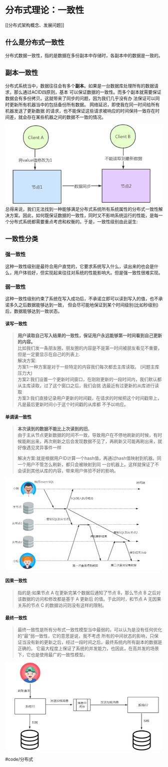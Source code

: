 # 分布式理论：一致性
[[分布式架构概念、发展问题]]

## 什么是分布式一致性
分布式数据一致性，指的是数据在多份副本中存储时，各副本中的数据是一致的。 

## 副本一致性
分布式系统当中，数据往往会有多个**副本**。如果是一台数据库处理所有的数据请求，那么通过ACID四原则，基本 可以保证数据的一致性。而多个副本就需要保证数据会有多份拷贝。这就带来了同步的问题，因为我们几乎没有办 法保证可以同时更新所有机器当中的包括备份所有数据。 网络延迟，即使我在同一时间给所有机器发送了更新数据 的请求，也不能保证这些请求被响应的时间保持一致存在时间差，就会存在某些机器之间的数据不一致的情况。 

![](%E5%88%86%E5%B8%83%E5%BC%8F%E7%90%86%E8%AE%BA%EF%BC%9A%E4%B8%80%E8%87%B4%E6%80%A7/page10image27727136.png) 
总得来说，我们无法找到一种能够满足分布式系统所有系统属性的分布式一致性解决方案。因此，如何既保证数据的一致性，同时又不影响系统运行的性能，是每一个分布式系统都需要重点考虑和权衡的。于是，一致性级别由此诞生:

## 一致性分类
### 强一致性
这种一致性级别是最符合用户直觉的，它要求系统写入什么，读出来的也会是什么，用户体验好，但实现起来往往对系统的性能影响大。但是强一致性很难实现。
### 弱一致性
这种一致性级别约束了系统在写入成功后，不承诺立即可以读到写入的值，也不承诺多久之后数据能够达到一致， 但会尽可能地保证到某个时间级别(比如秒级别)后，数据能够达到一致状态。
#### 读写一致性
> **用户读取自己写入结果的一致性，保证用户永远能够第一时间看到自己更新的内容。**   
> 比如我们发一条朋友圈，朋友圈的内容是不是第一时间被朋友看见不重要，但是一定要显示在自己的列表上.   
> 解决方案:  
> 方案1:一种方案是对于一些特定的内容我们每次都去主库读取。 (问题主库压力大)   
> 方案2:我们设置一个更新时间窗口，在刚刚更新的一段时间内，我们默认都从主库读取，过了这个窗口之后，我们会挑 选最近有过更新的从库进行读取   
> 方案3:我们直接记录用户更新的时间戳，在请求的时候把这个时间戳带上，凡是最后更新时间小于这个时间戳的从库都 不予以响应。  
#### 单调读一致性

> **本次读到的数据不能比上次读到的旧**。  
> 由于主从节点更新数据的时间不一致，导致用户在不停地刷新的时候，有时候能刷出来，再次刷新之后会发现数据不见了，再刷新又可能再刷出来，就好像遇见灵异事件一样  
>   
> 解决方案:就是根据用户ID计算一个hash值，再通过hash值映射到机器。同一个用户不管怎么刷新，都只会被映射到同 一台机器上。这样就保证了不会读到其他从库的内容，带来用户体验不好的影响。   

![](%E5%88%86%E5%B8%83%E5%BC%8F%E7%90%86%E8%AE%BA%EF%BC%9A%E4%B8%80%E8%87%B4%E6%80%A7/page11image27421040.png) 

####  因果一致性

> 指的是:如果节点 A 在更新完某个数据后通知了节点 B，那么节点 B 之后对该数据的访问和修改都是基于 A 更新后 的值。于此同时，和节点 A 无因果关系的节点 C 的数据访问则没有这样的限制。   

#### 最终一致性

> 最终一致性是所有分布式一致性模型当中最弱的。可以认为是没有任何优化的“最”弱一致性，它的意思是说，我不考虑 所有的中间状态的影响，只保证当没有新的更新之后，经过一段时间之后，最终系统内所有副本的数据是正确的。 它最大程度上保证了系统的并发能力，也因此，在高并发的场景下，它也是使用最广的一致性模型。   

![](%E5%88%86%E5%B8%83%E5%BC%8F%E7%90%86%E8%AE%BA%EF%BC%9A%E4%B8%80%E8%87%B4%E6%80%A7/page12image27389520.png) 



#code/分布式
